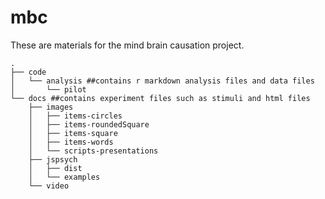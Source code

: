 # mbc

These are materials for the mind brain causation project. 

```
.
├── code
│   └── analysis ##contains r markdown analysis files and data files
│       └── pilot
└── docs ##contains experiment files such as stimuli and html files
    ├── images
    │   ├── items-circles
    │   ├── items-roundedSquare
    │   ├── items-square
    │   ├── items-words
    │   └── scripts-presentations
    ├── jspsych
    │   ├── dist
    │   └── examples
    └── video
```
